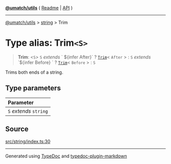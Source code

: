 [**@umatch/utils**](../../README.md) ( [Readme](../../README.md) \| [API](../../API.md) )

---

[@umatch/utils](../../API.md) > [string](../README.md) > Trim

# Type alias: Trim`<S>`

> **Trim**: \<`S`\> `S` _extends_ \` $\{infer After}\` ? [`Trim`](type-alias.Trim.md)\< `After` \> : `S` *extends* \`$\{infer Before} \` ? [`Trim`](type-alias.Trim.md)\< `Before` \> : `S`

Trims both ends of a string.

## Type parameters

| Parameter              |
| :--------------------- |
| `S` _extends_ `string` |

## Source

[src/string/index.ts:30](https://github.com/umatch-oficial/utils/blob/618b1ef/src/string/index.ts#L30)

---

Generated using [TypeDoc](https://typedoc.org/) and [typedoc-plugin-markdown](https://www.npmjs.com/package/typedoc-plugin-markdown)
